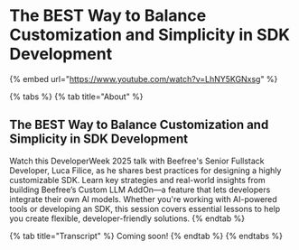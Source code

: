 # The BEST Way to Balance Customization and Simplicity in SDK Development

{% embed url="https://www.youtube.com/watch?v=LhNY5KGNxsg" %}

{% tabs %}
{% tab title="About" %}
## The BEST Way to Balance Customization and Simplicity in SDK Development

Watch this DeveloperWeek 2025 talk with Beefree's Senior Fullstack Developer, Luca Filice, as he shares best practices for designing a highly customizable SDK. Learn key strategies and real-world insights from building Beefree’s Custom LLM AddOn—a feature that lets developers integrate their own AI models. Whether you're working with AI-powered tools or developing an SDK, this session covers essential lessons to help you create flexible, developer-friendly solutions.
{% endtab %}

{% tab title="Transcript" %}
Coming soon!
{% endtab %}
{% endtabs %}
